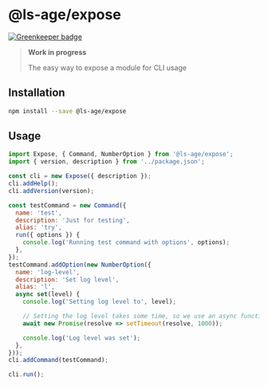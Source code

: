 # @ls-age/expose

[![Greenkeeper badge](https://badges.greenkeeper.io/ls-age/expose.svg)](https://greenkeeper.io/)

> **Work in progress**
>
> The easy way to expose a module for CLI usage

## Installation

```bash
npm install --save @ls-age/expose
```

## Usage

```javascript
import Expose, { Command, NumberOption } from '@ls-age/expose';
import { version, description } from '../package.json';

const cli = new Expose({ description });
cli.addHelp();
cli.addVersion(version);

const testCommand = new Command({
  name: 'test',
  description: 'Just for testing',
  alias: 'try',
  run({ options }) {
    console.log('Running test command with options', options);
  },
});
testCommand.addOption(new NumberOption({
  name: 'log-level',
  description: 'Set log level',
  alias: 'l',
  async set(level) {
    console.log('Setting log level to', level);

    // Setting the log level takes some time, so we use an async function
    await new Promise(resolve => setTimeout(resolve, 1000));

    console.log('Log level was set');
  },
}));
cli.addCommand(testCommand);

cli.run();
```
